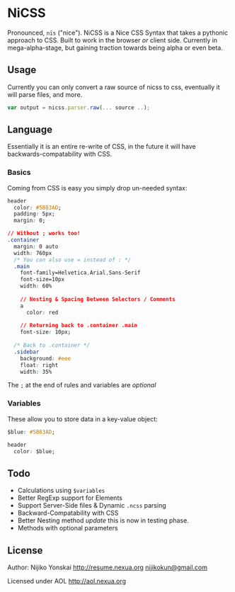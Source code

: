 NiCSS 
======
Pronounced, `nīs` ("nice"). NiCSS is a Nice CSS Syntax that takes a pythonic approach to CSS. 
Built to work in the browser *or* client side. Currently in mega-alpha-stage, but gaining traction 
towards being alpha or even beta.

## Usage
Currently you can only convert a raw source of nicss to css, eventually it will parse files, and more.

``` js
var output = nicss.parser.raw(... source ..);
```

## Language
Essentially it is an entire re-write of CSS, in the future it will have backwards-compatability with CSS.

### Basics
Coming from CSS is easy you simply drop un-needed syntax:

``` css
header
  color: #5B83AD;
  padding: 5px;
  margin: 0;

// Without ; works too!
.container
  margin: 0 auto
  width: 760px
  /* You can also use = instead of : */
  .main
    font-family=Helvetica,Arial,Sans-Serif
    font-size=10px
    width: 60%
    
    // Nesting & Spacing Between Selectors / Comments
    a
      color: red
    
    // Returning back to .container .main
    font-size: 10px;
  
  /* Back to .container */
  .sidebar
    background: #eee
    float: right
    width: 35%
```

The `;` at the end of rules and variables are *optional*

### Variables
These allow you to store data in a key-value object:

``` css
$blue: #5B83AD;

header
  color: $blue;
```

## Todo
- Calculations using `$variables`
- Better RegExp support for Elements
- Support Server-Side files & Dynamic `.ncss` parsing
- Backward-Compatability with CSS
- Better Nesting method *update* this is now in testing phase.
- Methods with optional parameters

## License
Author: Nijiko Yonskai <http://resume.nexua.org> <nijikokun@gmail.com>

Licensed under AOL <http://aol.nexua.org>